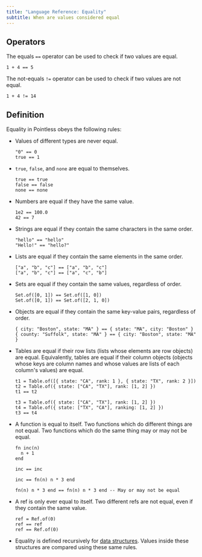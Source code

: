 ```yaml
---
title: "Language Reference: Equality"
subtitle: When are values considered equal
---
```


## Operators

The equals `==` operator can be used to check if two values are equal.

```ptls
1 + 4 == 5
```

The not-equals `!=` operator can be used to check if two values are not equal.

```ptls
1 + 4 != 14
```

## Definition

Equality in Pointless obeys the following rules:

- Values of different types are never equal.

  ```ptls
  "0" == 0
  true == 1
  ```

- `true`, `false`, and `none` are equal to themselves.

  ```ptls
  true == true
  false == false
  none == none
  ```

- Numbers are equal if they have the same value.

  ```ptls
  1e2 == 100.0
  42 == 7
  ```

- Strings are equal if they contain the same characters in the same order.

  ```ptls
  "hello" == "hello"
  "Hello!" == "hello?"
  ```

- Lists are equal if they contain the same elements in the same order.

  ```ptls
  ["a", "b", "c"] == ["a", "b", "c"]
  ["a", "b", "c"] == ["a", "c", "b"]
  ```

- Sets are equal if they contain the same values, regardless of order.

  ```ptls
  Set.of([0, 1]) == Set.of([1, 0])
  Set.of([0, 1]) == Set.of([2, 1, 0])
  ```

- Objects are equal if they contain the same key-value pairs, regardless of
  order.

  ```ptls
  { city: "Boston", state: "MA" } == { state: "MA", city: "Boston" }
  { county: "Suffolk", state: "MA" } == { city: "Boston", state: "MA" }
  ```

- Tables are equal if their row lists (lists whose elements are row objects) are
  equal. Equivalently, tables are equal if their column objects (objects whose
  keys are column names and whose values are lists of each column's values) are
  equal.

  ```ptls
  t1 = Table.of([{ state: "CA", rank: 1 }, { state: "TX", rank: 2 }])
  t2 = Table.of({ state: ["CA", "TX"], rank: [1, 2] })
  t1 == t2

  t3 = Table.of({ state: ["CA", "TX"], rank: [1, 2] })
  t4 = Table.of({ state: ["TX", "CA"], ranking: [1, 2] })
  t3 == t4
  ```

- A function is equal to itself. Two functions which do different things are not
  equal. Two functions which do the same thing may or may not be equal.

  ```ptls
  fn inc(n)
    n + 1
  end

  inc == inc

  inc == fn(n) n * 3 end

  fn(n) n * 3 end == fn(n) n * 3 end -- May or may not be equal
  ```

- A ref is only ever equal to itself. Two different refs are not equal, even if
  they contain the same value.

  ```ptls
  ref = Ref.of(0)
  ref == ref
  ref == Ref.of(0)
  ```

- Equality is defined recursively for
  [data structures](../misc#data-structures). Values inside these structures are
  compared using these same rules.
